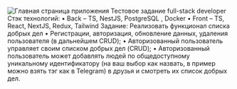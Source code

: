 ![Главная страница приложения](https://drive.google.com/file/d/1-QTj699DJ4q-AfQF1gZHQkQdKmfShz06/view?usp=sharing)
Тестовое задание full-stack developer
Стэк технологий:
• Back – TS, NestJS, PostgreSQL , Docker
• Front – TS, React, NextJS, Redux, Tailwind
Задание:
Реализовать функционал списка добрых дел
• Регистрации, авторизация, обновление данных, удаления
пользователя (в дальнейшем CRUD);
• Авторизованный пользователь управляет своим списком добрых
дел (CRUD);
• Авторизованный пользователь может добавлять людей по
общедоступному уникальному идентификатору (на ваш выбор как
назвать, в пример можно взять тэг как в Telegram) в друзья и
смотреть их список добрых дел.

